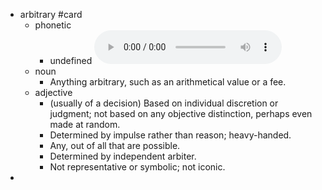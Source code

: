 - arbitrary #card
	- phonetic
		- undefined
		  <audio controls><source src="https://api.dictionaryapi.dev/media/pronunciations/en/arbitrary-au.mp3"></audio>
	- noun
		- Anything arbitrary, such as an arithmetical value or a fee.
	- adjective
		- (usually of a decision) Based on individual discretion or judgment; not based on any objective distinction, perhaps even made at random.
		- Determined by impulse rather than reason; heavy-handed.
		- Any, out of all that are possible.
		- Determined by independent arbiter.
		- Not representative or symbolic; not iconic.
-